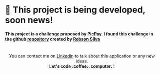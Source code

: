 # :triangular_ruler: This project is being developed, soon news!

#### This project is a challenge proposed by [PicPay](https://picpay.com/site). I found this challenge in the github [repository](https://github.com/robsonsilv4/mobile-challenges) created by [Robson Silva](https://github.com/robsonsilv4)


#
<p align="center">
You can contact me on <a href="https://www.linkedin.com/in/eduardo-petri/">Linkedin</a> to talk about this application or any new ideas.<br/> <b>Let's code :coffee: :computer: !</b>
</p>
